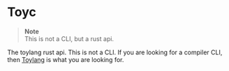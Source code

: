 # Toyc

> **Note**  
> This is not a CLI, but a rust api.

The toylang rust api. This is not a CLI. If 
you are looking for a compiler CLI, 
then [Toylang](https://crates.io/crates/toylang) is what you are looking for.
